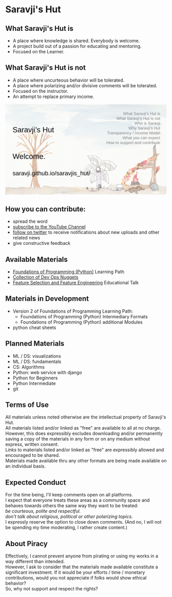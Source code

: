 # Saravji's Hut

## What Saravji's Hut is
- A place where knowledge is shared. Everybody is welcome.  
- A project build out of a passion for educating and mentoring.  
- Focused on the Learner.  

## What Saravji's Hut is not
- A place where uncurteous behavior will be tolerated.  
- A place where polarizing and/or divisive comments will be tolerated.
- Focused on the instructor.  
- An attempt to replace primary income.  

[![Saravji's Hut YouTube Welcome Video](images/YT_Welcome.jpg)](https://www.youtube.com/channel/UCbHQVBE_i-4FlJUcU7Inl-g)

## How you can contribute:
- spread the word  
- [subscribe to the YouTube Channel](https://www.youtube.com/channel/UCbHQVBE_i-4FlJUcU7Inl-g?sub_confirmation=1)  
- [follow on twitter](https://twitter.com/intent/follow?screen_name=Saravji) to receive notifications about new uploads and other related news  
- give constructive feedback  

## Available Materials
- [Foundations of Programming (Python)](FDN_Prog/README.md) Learning Path   
- [Collection of Dev Ops Nuggets](dev_ops/README.md)  
- [Feature Selection and Feature Engineering](DS_ML/FS_FE/README.md) Educational Talk  

## Materials in Development
- Version 2 of Foundations of Programming Learning Path:  
    - Foundations of Programming (Python) Intermediary Formats  
    - Foundations of Programming (Python) additional Modules  
- python cheat sheets  

## Planned Materials
- ML / DS: visualizations  
- ML / DS: fundamentals  
- CS: Algorithms  
- Python: web service with django  
- Python for Beginners  
- Python Intermediate  
- git  

## Terms of Use
All materials unless noted otherwise are the intellectual property of Saravji's Hut.  
All materials listed and/or linked as "free" are available to all at no charge. However, this does expressibly excludes downloading and/or permanently saving a copy of the materials in any form or on any medium without express, written consent.  
Links to materials listed and/or linked as "free" are expressibly allowed and encouraged to be shared.  
Materials made available thru any other formats are being made available on an individual basis.  

## Expected Conduct
For the time being, I'll keep comments open on all platforms.  
I expect that everyone treats these areas as a community space and behaves towards others the same way they want to be treated:  
*be courteous, polite and respectful.  
don't talk about religious, political or other polarizing topics.*  
I expressly reserve the option to close down comments. (And no, I will not be spending my time moderating, I rather create content.)

## About Piracy

Effectively, I cannot prevent anyone from pirating or using my works in a way different than intended.  
However, I ask to consider that the materials made available constitute a significant investment. If it would be your efforts / time / monetary contributions, would you not appreciate if folks would show ethical behavior?  
So, why not support and respect the rights?  
